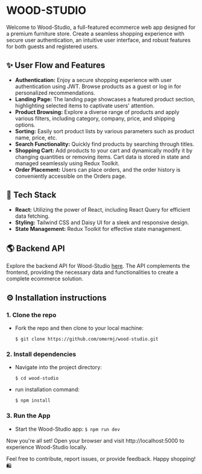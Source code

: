 # WOOD-STUDIO

Welcome to Wood-Studio, a full-featured ecommerce web app designed for a premium furniture store. Create a seamless shopping experience with secure user authentication, an intuitive user interface, and robust features for both guests and registered users.

## ✨ User Flow and Features
- **Authentication:** Enjoy a secure shopping experience with user authentication using JWT. Browse products as a guest or log in for personalized recommendations.
- **Landing Page:** The landing page showcases a featured product section, highlighting selected items to captivate users' attention.
- **Product Browsing:** Explore a diverse range of products and apply various filters, including category, company, price, and shipping options.
- **Sorting:** Easily sort product lists by various parameters such as product name, price, etc.
- **Search Functionality:** Quickly find products by searching through titles.
- **Shopping Cart:** Add products to your cart and dynamically modify it by changing quantities or removing items. Cart data is stored in state and managed seamlessly using Redux Toolkit.
- **Order Placement:** Users can place orders, and the order history is conveniently accessible on the Orders page.

## 📱 Tech Stack
- **React:** Utilizing the power of React, including React Query for efficient data fetching.
- **Styling:** Tailwind CSS and Daisy UI for a sleek and responsive design.
- **State Management:** Redux Toolkit for effective state management.

## 🌎 Backend API
Explore the backend API for Wood-Studio [here](https://github.com/omermj/ecommerce-backend). The API complements the frontend, providing the necessary data and functionalities to create a complete ecommerce solution.


## ⚙️ Installation instructions
### 1. Clone the repo
- Fork the repo and then clone to your local machine:

  `$ git clone https://github.com/omermj/wood-studio.git`

### 2. Install dependencies
- Navigate into the project directory:

  `$ cd wood-studio`

- run installation command:
  
  `$ npm install`

### 3. Run the App
- Start the Wood-Studio app:
  `$ npm run dev`


Now you're all set! Open your browser and visit http://localhost:5000 to experience Wood-Studio locally.

Feel free to contribute, report issues, or provide feedback. Happy shopping! 🛍️